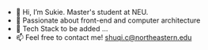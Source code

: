 - 👋 Hi, I’m Sukie. Master's student at NEU. 
- 👀 Passionate about front-end and computer architecture
- 🥝 Tech Stack to be added ...
- 📫 Feel free to contact me! shuqi.c@northeastern.edu 

